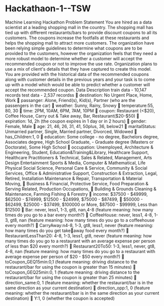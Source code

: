 # Hackathaon-1--TSW
Machine Learning Hackathon 
Problem Statement 
You are hired as a data scientist at a leading shopping mall in the country. The shopping mall has tied 
up with different restaurants/bars to provide discount coupons to all its customers. The coupons 
increase the footfalls at these restaurants and helps the shopping mall to attract more customers. 
The organization have been relying simple guidelines to determine what coupons are to be provided 
to the customers, however the organization feels that they need a more robust model to determine 
whether a customer will accept the recommended coupon or not to improve the use rate. 
Organization plans to use a mix of client's details that they have captured to create this model. 
You are provided with the historical data of the recommended coupons along with customer 
details in the previous years and your task is to come up with a model which would be able to 
predict whether a customer will accept the recommended coupon. 
Data Description 
train data - 10,147 records 
test data - 2,537 recordss 
 destination: No Urgent Place, Home, Work 
 passanger: Alone, Friend(s), Kid(s), Partner (who are the passengers in the car) 
 weather: Sunny, Rainy, Snowy 
 temperature:55, 80, 30 
 time: 2PM, 10AM, 6PM, 7AM, 10PM 
 coupon: Restaurant (<$20), Coffee House, Carry out & Take away, Bar, Restaurant($20-$50) 
 expiration: 1d, 2h (the coupon expires in 1 day or in 2 hours) 
 gender: Female, Male 
 age: 21, 46, 26, 31, 41, 50plus, 36, below21 
 maritalStatus: Unmarried partner, Single, Married partner, Divorced, Widowed 
 has_Children:1, 0 
 education: Some college - no degree, Bachelors degree, Associates degree, High School 
Graduate, - Graduate degree (Masters or Doctorate), Some High School 
 occupation: Unemployed, Architecture & Engineering, Student, Education&Training&Library, 
Healthcare Support, Healthcare Practitioners & Technical, Sales & Related, Management, 
Arts Design Entertainment Sports & Media, Computer & Mathematical, Life Physical Social 
Science, Personal Care & Service, Community & Social Services, Office & Administrative 
Support, Construction & Extraction, Legal, Retired, Installation Maintenance & Repair, 
Transportation & Material Moving, 
 Business & Financial, Protective Service, Food Preparation & Serving Related, Production 
Occupations, 
 Building & Grounds Cleaning & Maintenance, Farming Fishing & Forestry 
 income: $37500 - $49999, $62500 - $74999, $12500 - $24999, $75000 - $87499, 
 $50000 - $62499, $25000 - $37499, $100000 or More, $87500 - $99999, Less than $12500 
 Bar: never, less1, 1-3, gt8, nan,4-8 (feature meaning: how many times do you go to a bar 
every month?) 
 CoffeeHouse: never, less1, 4-8, 1-3, gt8, nan (feature meaning: how many times do you go to 
a coffeehouse every month?) 
 CarryAway:n4-8, 1-3, gt8, less1, never (feature meaning: how many times do you get takeaway food every month?) 
 RestaurantLessThan20: 4-8, 1-3, less1, gt8, never (feature meaning: how many times do you 
go to a restaurant with an average expense per person of less than $20 every month?) 
 Restaurant20To50: 1-3, less1, never, gt8, 4-8, nan (feature meaning: how many times do you 
go to a restaurant with average expense per person of $20 - $50 every month?) 
 toCoupon_GEQ15min:0,1 (feature meaning: driving distance to the restaurant/bar for using 
the coupon is greater than 15 minutes) 
 toCoupon_GEQ25min:0, 1 (feature meaning: driving distance to the restaurant/bar for using 
the coupon is greater than 25 minutes) 
 direction_same:0, 1 (feature meaning: whether the restaurant/bar is in the same direction 
as your current destination) 
 direction_opp:1, 0 (feature meaning: whether the restaurant/bar is in the same direction as 
your current destination) 
 Y:1, 0 (whether the coupon is accepted) 
